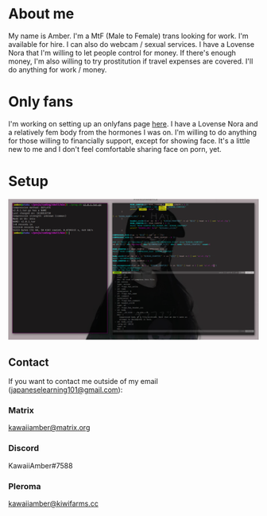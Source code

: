 # About me
My name is Amber. I'm a MtF (Male to Female) trans looking for work. I'm available for hire. I can also do webcam / sexual services. I have a Lovense Nora that I'm willing to let people control for money. If there's enough money, I'm also willing to try prostitution if travel expenses are covered. I'll do anything for work / money.
# Only fans
I'm working on setting up an onlyfans page [here](https://onlyfans.com/kawaiiamber). I have a Lovense Nora and a relatively fem body from the hormones I was on. I'm willing to do anything for those willing to financially support, except for showing face. It's a little new to me and I don't feel comfortable sharing face on porn, yet.
# Setup
![setup](img/desktop.png)
## Contact
If you want to contact me outside of my email (japaneselearning101@gmail.com):

### Matrix
kawaiiamber@matrix.org
### Discord
KawaiiAmber#7588
### Pleroma
kawaiiamber@kiwifarms.cc
